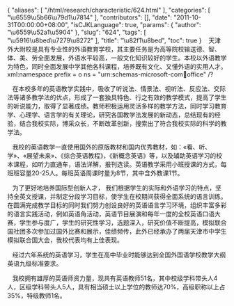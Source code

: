 {
    "aliases": [
        "/html/research/characteristic/624.html"
    ],
    "categories": [
        "\u6559\u5b66\u79d1\u7814"
    ],
    "contributors": [],
    "date": "2011-10-31T00:00:00+08:00",
    "isCJKLanguage": true,
    "params": {
        "author": "\u6559\u52a1\u5904"
    },
    "slug": "624",
    "tags": [
        "\u5916\u8bed\u7279\u8272"
    ],
    "title": "\u82f1\u8bed",
    "toc": true
}
   天津外大附校是具有专业性的外语教育学校，其主要任务是为高等院校输送德、智、体、美、劳全面发展，外语水平较高，一般文化知识较好的学生。本校以外语教学为特色，同时全面发展中学其他各科课程，培养既有文化、又懂外语的实用人才。xml:namespace prefix = o ns = "urn:schemas-microsoft-com:office:office" /?

   在本校多年的英语教学实践中，吸收了听说法、情景法、视听法、反应法、交际法等诸多教学法的优点，形成了一套独具特色、行之有效的教学模式，提高了学生的听说能力，取得了显著成绩。教师积极运用灵活多样的教学方法，同时学习教育学、心理学、语言学的有关理论，研究各国教学法发展的新动态，总结现有的经验，结合我校实际，博采众长，不断改革创新，搜索出了符合我校实际的科学的教学法。

   我校的英语教学一直使用国外的原版教材和国内优秀教材，如：«看、听、学»、«展望未来»、《综合英语教程》，《新概念英语》等，以及辅助英语学习的校本课程，如听力直通车，语法详解，报刊选读。英语教学采用小班授课的方式，每班班容量20-25人。每班英语周课时量为8节，其中含外教课1节。

   为了更好地培养国际型创新人才， 我们根据学生的实际和外语学习的特点，坚持全英文授课，并制定分段学习目标，使学生在校期间获得全面系统的语言训练。在圆满完成教学目标的同时我们努力创设良好的英语语言学习环境，组织丰富多彩的语言实践活动，例如英语角活动，英语节目展演和每年一度的全校英语口语大赛，学生参与度广，学生的研究性学习，选题深入，研究价值不断提高，模拟联合国社团多次参加过国外比赛和展示，佳绩频传，此外已经承办了两届天津市中学生模拟联合国大会，我校代表均有上佳表现。

   经过六年系统的英语学习，学生在高中毕业时能够达到全国外国语学校教学大纲英语九级标准要求。

   我校拥有雄厚的英语师资力量，现共有英语教师51名，其中校级学科带头人4人，区级学科带头人5人，具有相当硕士以上学位的教师达70%，高级职称以上占35%，特级教师1名。

